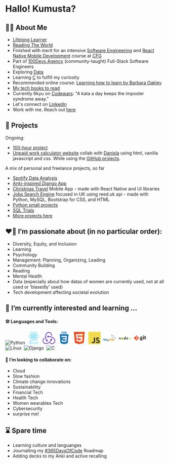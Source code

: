 # Hallo! Kumusta?

## 👩‍💻 About Me

<!-- - Bachelor of Science in Psychology -->
- [Lifelong Learner](https://www.notion.so/agcdtmr/Lifelong-Learner-e0b374ab9f9b4c0180a445c505ee88b6?pvs=4)
- [Reading The World](https://agcdtmr.notion.site/My-Reading-Challenge-My-Favourite-Bookclubs-from-all-over-the-world-210f324ee10542738605c6eac6486c2c)
- Finished with merit for an intensive [Software Engineering](https://github.com/agcdtmr/cfg_group_project/blob/main/Certificate%2012.04.23.pdf) and [React Native Mobile Development](https://github.com/agcdtmr/christmas-travel/blob/main/Certificate.pdf) course at [CFG](https://codefirstgirls.com/) 
- Part of [100Devs Agency](https://leonnoel.com/100devs/) (community-taught) Full-Stack Software Engineers
- Exploring [Data](https://github.com/agcdtmr/data)
- Learning [C](https://github.com/agcdtmr/exploring-c) to fulfill my curiosity
- Recommended online course: [Learning how to learn by Barbara Oakley](https://www.coursera.org/learn/learning-how-to-learn)
- [My tech books to read](https://github.com/agcdtmr/women-in-tech-books/blob/main/README.md)
- Currently 6kyu on [Codewars](https://www.codewars.com/users/adtmr): "A kata a day keeps the imposter syndrome away." 
- Let's connect on [LinkedIn](https://www.linkedin.com/in/anjcalleja/)
- Work with me. Reach out [here](https://www.canva.com/design/DAE_7ll36jo/rIxnIpS9fDgGNJOr9UYtqg/view?utm_content=DAE_7ll36jo&utm_campaign=designshare&utm_medium=link&utm_source=publishsharelink)
<!-- - Making a lot of mistakes [LeetCode](https://leetcode.com/anjdeitmer/) -->

<!-- [![Top Langs](https://github-readme-stats.vercel.app/api/top-langs/?username=agcdtmr&layout=compact&theme=vision-friendly-dark)](https://github.com/anuraghazra/github-readme-stats) -->

## 🚧 Projects

Ongoing: 
- [100-hour project](https://github.com/agcdtmr/100hr-project-others)
- [Unpaid work calculator website](https://github.com/agcdtmr/fictional-umbrella) collab with [Daniela](https://github.com/dadaniela) using html, vanilla javascript and css. While using the [GitHub projects](https://github.com/users/agcdtmr/projects/4).
<!-- - [Job search web app](https://github.com/agcdtmr/didactic-journey) tools- themuse.com api, python, django, sqlite -->
<!-- - [Tracker App:](https://github.com/agcdtmr/cfg-tracker-mobile-app) tools- react native, maps library and other ui library like paper, vector icons -->

A mix of personal and freelance projects, so far
- [Spotify Data Analysis](https://github.com/agcdtmr/spotify-data)
- [Anki-inspired Django App](https://github.com/agcdtmr/anki-inspired-app)
- [Christmas Travel](https://github.com/agcdtmr/christmas-travel) Mobile App - made with React Native and UI libraries
- [Jobs Search Engine](https://github.com/agcdtmr/cfg_group_project) focused in UK using reed.uk api - made with Python, MySQL, Bootstrap for CSS, and HTML
- [Python small projects](https://github.com/agcdtmr/Python-Projects)
- [SQL Trials](https://github.com/agcdtmr/sql-projects)
- [More projects here](https://github.com/agcdtmr?tab=repositories)


## ❤️‍🔥 I’m passionate about (in no particular order):
- Diversity, Equity, and Inclusion
- Learning
- Psychology 
- Management: Planning, Organizing, Leading
- Community Building
- Reading
- Mental Health
- Data (especially about how datas of women are currently used, not at all used or ‘biasedly’ used)
- Tech development affecting societal evolution



## 🌱 I’m currently interested and learning ...
#### :hammer_and_wrench: Languages and Tools:
<div>
  <img src="https://cdn.jsdelivr.net/gh/devicons/devicon/icons/python/python-original.svg" title="Python" alt="Python" width="40" height="40"/>&nbsp;
  <img src="https://github.com/devicons/devicon/blob/master/icons/react/react-original-wordmark.svg" title="React" alt="React" width="40" height="40"/>&nbsp;
  <img src="https://github.com/devicons/devicon/blob/master/icons/redux/redux-original.svg" title="Redux" alt="Redux " width="40" height="40"/>&nbsp;
  <img src="https://github.com/devicons/devicon/blob/master/icons/css3/css3-plain-wordmark.svg"  title="CSS3" alt="CSS" width="40" height="40"/>&nbsp;
  <img src="https://github.com/devicons/devicon/blob/master/icons/html5/html5-original.svg" title="HTML5" alt="HTML" width="40" height="40"/>&nbsp;
  <img src="https://github.com/devicons/devicon/blob/master/icons/javascript/javascript-original.svg" title="JavaScript" alt="JavaScript" width="40" height="40"/>&nbsp;
  <img src="https://github.com/devicons/devicon/blob/master/icons/mysql/mysql-original-wordmark.svg" title="MySQL"  alt="MySQL" width="40" height="40"/>&nbsp;
  <img src="https://github.com/devicons/devicon/blob/master/icons/nodejs/nodejs-original-wordmark.svg" title="NodeJS" alt="NodeJS" width="40" height="40"/>&nbsp;
  <img src="https://github.com/devicons/devicon/blob/master/icons/git/git-original-wordmark.svg" title="Git" **alt="Git" width="40" height="40"/>&nbsp;
  <img src="https://cdn.jsdelivr.net/gh/devicons/devicon/icons/linux/linux-original.svg" title="Linux" alt="Linux" width="40" height="40"/>&nbsp;
  <img src="https://cdn.jsdelivr.net/gh/devicons/devicon/icons/django/django-plain.svg" title="Django" alt="Django" width="40" height="40"/>&nbsp;
  <img src="https://cdn.jsdelivr.net/gh/devicons/devicon/icons/c/c-original.svg" title="C" alt="C" width="40" height="40"/>&nbsp;
</div>

#### 👀 I’m looking to collaborate on:

- Cloud
- Slow fashion
- Climate change innovations
- Sustainability
- Financial Tech
- Health Tech
- Women wearables Tech
- Cybersecurity
- surprise me!

## ⌛ Spare time

- Learning culture and languanges
- Journalling my [#365DaysOfCode](https://github.com/agcdtmr/365daysofcode) Roadmap
- Adding decks to my Anki and active recalling
<!---
agcdtmr/agcdtmr is a ✨ special ✨ repository because its `README.md` (this file) appears on your GitHub profile.
You can click the Preview link to take a look at your changes.
--->
